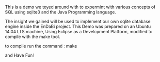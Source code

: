 This is a demo we toyed around with to expermint with various concepts of SQL using sqlite3 and the Java Programming language.

The insight we gained will be used to implement our own sqlite database engine inside the EnDaBi project.
This Demo was prepared on an Ubuntu 14.04 LTS machine, Using Eclipse as a Development Platform, modified to compile with the make tool.

to compile run the command : make

and Have Fun!
